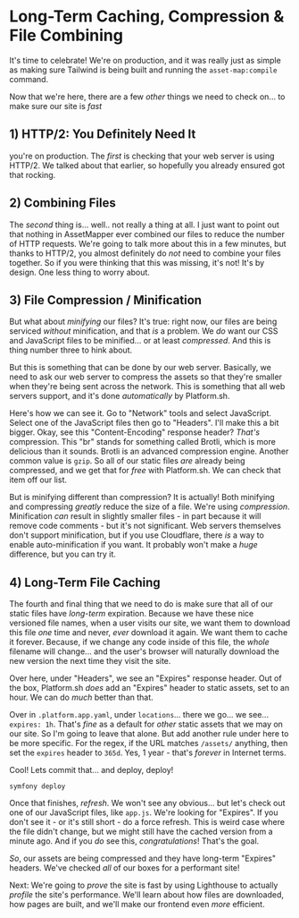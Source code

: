 # Long-Term Caching, Compression & File Combining

It's time to celebrate! We're on production, and it was really just as simple as
making sure Tailwind is being built and running the `asset-map:compile` command.

Now that we're here, there are a few *other* things we need to check on... to make
sure our site is *fast*

## 1) HTTP/2: You Definitely Need It

you're on production. The *first* is checking that your web server is using HTTP/2.
We talked about that earlier, so hopefully you already ensured got that rocking.

## 2) Combining Files

The *second* thing is... well.. not really a thing at all. I just want to point
out that nothing in AssetMapper ever combined our files to reduce the number of HTTP
requests. We're going to talk more about this in a few minutes, but thanks to HTTP/2,
you almost definitely do *not* need to combine your files together. So if you were
thinking that this was missing, it's not! It's by design. One less thing to worry
about.

## 3) File Compression / Minification

But what about *minifying* our files? It's true: right now, our files are being
serviced *without* minification, and that *is* a problem. We *do* want our CSS and
JavaScript files to be minified... or at least *compressed*. And this is thing
number three to hink about.

But this is something that can be done by our web server. Basically, we need to
ask our web server to compress the assets so that they're smaller when they're being
sent across the network. This is something that all web servers support, and it's done
*automatically* by Platform.sh.

Here's how we can see it. Go to "Network" tools and select JavaScript. Select one
of the JavaScript files then go to "Headers". I'll make this a bit bigger. Okay,
see this "Content-Encoding" response header? *That's* compression. This "br" stands
for something called Brotli, which is more delicious than it sounds. Brotli is
an advanced compression engine. Another common value is `gzip`. So all of our static
files *are* already being compressed, and we get that for *free* with Platform.sh.
We can check that item off our list.

But is minifying different than compression? It is actually! Both minifying and
compressing *greatly* reduce the size of a file. We're using *compression*. Minification
*can* result in slightly smaller files - in part because it will remove code comments -
but it's not significant. Web servers themselves don't support minification, but
if you use Cloudflare, there *is* a way to enable auto-minification if you want.
It probably won't make a *huge* difference, but you can try it.

## 4) Long-Term File Caching

The fourth and final thing that we need to do is make sure that all of our static
files have *long-term* expiration. Because we have these nice versioned file names,
when a user visits our site, we want them to download this file *one* time and never,
*ever* download it again. We want them to cache it forever. Because, if we change
any code inside of this file, the *whole* filename will change... and the user's
browser will naturally download the new version the next time they visit the site.

Over here, under "Headers", we see an "Expires" response header. Out of the box,
Platform.sh *does* add an "Expires" header to static assets, set to an hour.
We can do *much* better than that.

Over in `.platform.app.yaml`, under `locations`... there we go... we see...
`expires: 1h`. That's *fine* as a default for *other* static assets that we may
on our site. So I'm going to leave that alone. But add another rule under here to
be more specific. For the regex, if the URL matches `/assets/` anything, then
set the `expires` header to `365d`. Yes, 1 year - that's *forever* in Internet
terms.

Cool! Lets commit that... and deploy, deploy!

```terminal-silent skip-ci
symfony deploy
```


Once that finishes, *refresh*. We won't see any obvious... but let's check out one
of our JavaScript files, like `app.js`. We're looking for "Expires". If you don't
see it - or it's still short - do a force refresh. This is weird case where the
file didn't change, but we might still have the cached version from a minute
ago. And if you *do* see this, *congratulations*! That's the goal.

*So*, our assets are being compressed and they have long-term "Expires" headers.
We've checked *all* of our boxes for a performant site!

Next: We're going to *prove* the site is fast by using Lighthouse to actually
*profile* the site's performance. We'll learn about how files are downloaded, how
pages are built, and we'll make our frontend even *more* efficient.
